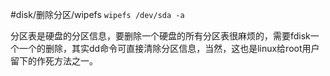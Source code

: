 #disk/删除分区/wipefs
`wipefs /dev/sda -a`

分区表是硬盘的分区信息，要删除一个硬盘的所有分区表很麻烦的，需要fdisk一个一个的删除，其实dd命令可直接清除分区信息，当然，这也是linux给root用户留下的作死方法之一。